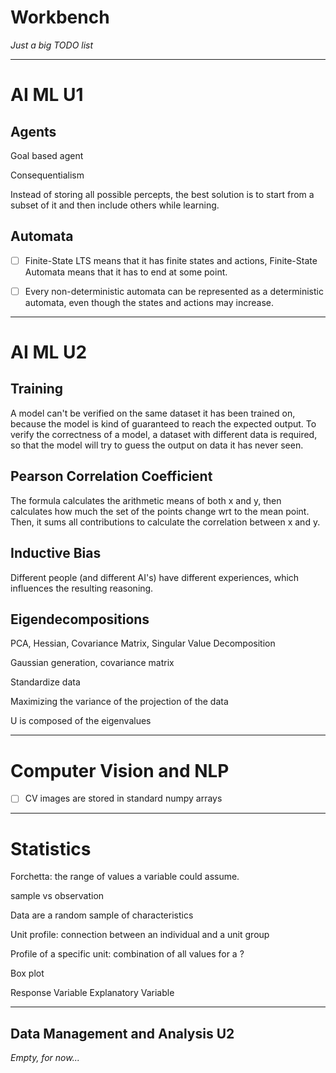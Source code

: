 # Workbench

*Just a big TODO list*

---

# AI ML U1

## Agents

Goal based agent

Consequentialism

Instead of storing all possible percepts, the best solution is to start from a subset of it and then include others while learning.

## Automata

- [ ] Finite-State LTS means that it has finite states and actions, Finite-State Automata means that it has to end at some point.

- [ ] Every non-deterministic automata can be represented as a deterministic automata, even though the states and actions may increase.

---

# AI ML U2

## Training

A model can't be verified on the same dataset it has been trained on, because the model is kind of guaranteed to reach the expected output. To verify the correctness of a model, a dataset with different data is required, so that the model will try to guess the output on data it has never seen.

## Pearson Correlation Coefficient

The formula calculates the arithmetic means of both x and y, then calculates how much the set of the points change wrt to the mean point. Then, it sums all contributions to calculate the correlation between x and y. 

## Inductive Bias

Different people (and different AI's) have different experiences, which influences the resulting reasoning.

## Eigendecompositions

PCA, Hessian, Covariance Matrix, Singular Value Decomposition

Gaussian generation, covariance matrix

Standardize data

Maximizing the variance of the projection of the data

U is composed of the eigenvalues

---

# Computer Vision and NLP

- [ ] CV images are stored in standard numpy arrays

---

# Statistics

Forchetta: the range of values a variable could assume.

sample vs observation

Data are a random sample of characteristics 

Unit profile: connection between an individual and a unit group

Profile of a specific unit: combination of all values for a ?

Box plot

Response Variable
Explanatory Variable

---

## Data Management and Analysis U2

*Empty, for now...*